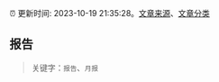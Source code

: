 :alarm_clock: 更新时间: 2023-10-19 21:35:28。[文章来源](/README.md)、[文章分类](/TAGS.md)

## 报告


> 关键字：`报告`、`月报`



